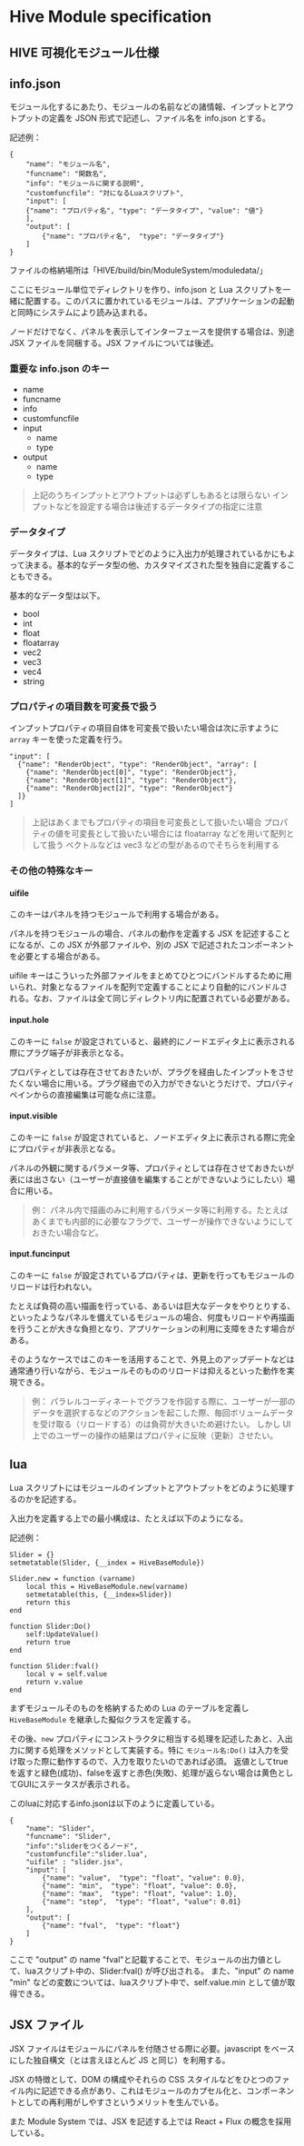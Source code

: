 # Hive Module specification

## HIVE 可視化モジュール仕様

## info.json

モジュール化するにあたり、モジュールの名前などの諸情報、インプットとアウトプットの定義を JSON 形式で記述し、ファイル名を info.json とする。

記述例：

```
{
	"name": "モジュール名",
	"funcname": "関数名",
	"info": "モジュールに関する説明",
	"customfuncfile": "対になるLuaスクリプト",
	"input": [
    {"name": "プロパティ名", "type": "データタイプ", "value": "値"}
	],
	"output": [
		{"name": "プロパティ名",  "type": "データタイプ"}
	]
}
```

ファイルの格納場所は「HIVE/build/bin/ModuleSystem/moduledata/」

ここにモジュール単位でディレクトリを作り、info.json と Lua スクリプトを一緒に配置する。このパスに置かれているモジュールは、アプリケーションの起動と同時にシステムにより読み込まれる。

ノードだけでなく、パネルを表示してインターフェースを提供する場合は、別途 JSX ファイルを同梱する。JSX ファイルについては後述。


### 重要な info.json のキー

* name
* funcname
* info
* customfuncfile
* input
  - name
  - type
* output
  - name
  - type

> 上記のうちインプットとアウトプットは必ずしもあるとは限らない
> インプットなどを設定する場合は後述するデータタイプの指定に注意

### データタイプ

データタイプは、Lua スクリプトでどのように入出力が処理されているかにもよって決まる。基本的なデータ型の他、カスタマイズされた型を独自に定義することもできる。

基本的なデータ型は以下。

* bool
* int
* float
* floatarray
* vec2
* vec3
* vec4
* string

### プロパティの項目数を可変長で扱う

インプットプロパティの項目自体を可変長で扱いたい場合は次に示すように `array` キーを使った定義を行う。

```
"input": [
  {"name": "RenderObject", "type": "RenderObject", "array": [
    {"name": "RenderObject[0]", "type": "RenderObject"},
    {"name": "RenderObject[1]", "type": "RenderObject"},
    {"name": "RenderObject[2]", "type": "RenderObject"}
  ]}
]
```

> 上記はあくまでもプロパティの項目を可変長として扱いたい場合
> プロパティの値を可変長として扱いたい場合には floatarray などを用いて配列として扱う
> ベクトルなどは vec3 などの型があるのでそちらを利用する

### その他の特殊なキー

#### uifile

このキーはパネルを持つモジュールで利用する場合がある。

パネルを持つモジュールの場合、パネルの動作を定義する JSX を記述することになるが、この JSX が外部ファイルや、別の JSX で記述されたコンポーネントを必要とする場合がある。

uifile キーはこういった外部ファイルをまとめてひとつにバンドルするために用いられ、対象となるファイルを配列で定義することにより自動的にバンドルされる。なお、ファイルは全て同じディレクトリ内に配置されている必要がある。

#### input.hole

このキーに `false` が設定されていると、最終的にノードエディタ上に表示される際にプラグ端子が非表示となる。

プロパティとしては存在させておきたいが、プラグを経由したインプットをさせたくない場合に用いる。プラグ経由での入力ができないとうだけで、プロパティペインからの直接編集は可能な点に注意。

#### input.visible

このキーに `false` が設定されていると、ノードエディタ上に表示される際に完全にプロパティが非表示となる。

パネルの外観に関するパラメータ等、プロパティとしては存在させておきたいが表には出さない（ユーザーが直接値を編集することができないようにしたい）場合に用いる。

> 例：
> パネル内で描画のみに利用するパラメータ等に利用する。たとえばあくまでも内部的に必要なフラグで、ユーザーが操作できないようにしておきたい場合など。

#### input.funcinput

このキーに `false` が設定されているプロパティは、更新を行ってもモジュールのリロードは行われない。

たとえば負荷の高い描画を行っている、あるいは巨大なデータをやりとりする、といったようなパネルを備えているモジュールの場合、何度もリロードや再描画を行うことが大きな負担となり、アプリケーションの利用に支障をきたす場合がある。

そのようなケースではこのキーを活用することで、外見上のアップデートなどは通常通り行いながら、モジュールそのもののリロードは抑えるといった動作を実現できる。

> 例：
> パラレルコーディネートでグラフを作図する際に、ユーザーが一部のデータを選択するなどのアクションを起こした際、毎回ボリュームデータを受け取る（リロードする）のは負荷が大きいため避けたい。
> しかし UI 上でのユーザーの操作の結果はプロパティに反映（更新）させたい。


## lua

Lua スクリプトにはモジュールのインプットとアウトプットをどのように処理するのかを記述する。

入出力を定義する上での最小構成は、たとえば以下のようになる。

記述例：


```
Slider = {}
setmetatable(Slider, {__index = HiveBaseModule})

Slider.new = function (varname)
    local this = HiveBaseModule.new(varname)
    setmetatable(this, {__index=Slider})
    return this
end

function Slider:Do()
    self:UpdateValue()
    return true
end

function Slider:fval()
    local v = self.value
    return v.value
end
```

まずモジュールそのものを格納するための Lua のテーブルを定義し `HiveBaseModule` を継承した擬似クラスを定義する。

その後、`new` プロパティにコンストラクタに相当する処理を記述したあと、入出力に関する処理をメソッドとして実装する。特に `モジュール名:Do()` は入力を受け取った際に動作するので、入力を取りたいのであれば必須。
返値としてtrueを返すと緑色(成功)、falseを返すと赤色(失敗)、処理が返らない場合は黄色としてGUIにステータスが表示される。

このluaに対応するinfo.jsonは以下のように定義している。
```
{
	"name": "Slider",
	"funcname": "Slider",
	"info":"sliderをつくるノード",
	"customfuncfile":"slider.lua",
	"uifile" : "slider.jsx",
    "input": [
		{"name": "value",  "type": "float", "value": 0.0},
		{"name": "min",  "type": "float", "value": 0.0},
		{"name": "max",  "type": "float", "value": 1.0},
		{"name": "step",  "type": "float", "value": 0.01}
	],
	"output": [
		{"name": "fval",  "type": "float"}
	]
}
```

ここで "output" の name "fval"と記載することで、モジュールの出力値として、luaスクリプト中の、Slider:fval() が呼び出される。
また、"input" の name "min" などの変数については、luaスクリプト中で、self.value.min として値が取得できる。


## JSX ファイル

JSX ファイルはモジュールにパネルを付随させる際に必要。javascript をベースにした独自構文（とは言えほとんど JS と同じ）を利用する。

JSX の特徴として、DOM の構成やそれらの CSS スタイルなどをひとつのファイル内に記述できる点があり、これはモジュールのカプセル化と、コンポーネントとしての再利用がしやすさというメリットを生んでいる。

また Module System では、JSX を記述する上では React + Flux の概念を採用している。
